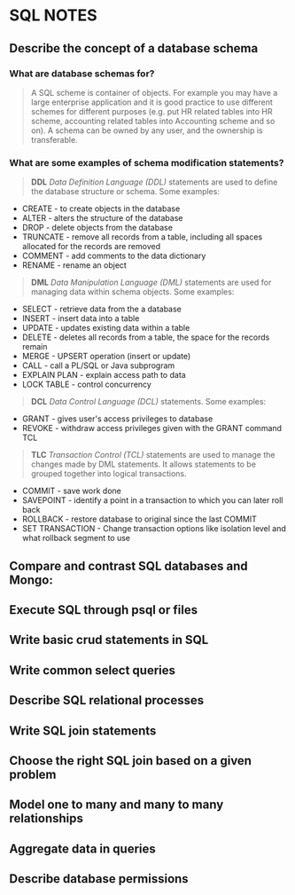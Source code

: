 # SQL NOTES

## Describe the concept of a database schema
  ### **What are database schemas for?**
  >A SQL scheme is container of objects. For example you may have a large enterprise application and it is good practice to use different schemes for different purposes (e.g. put HR related tables into HR scheme, accounting related tables into Accounting scheme and so on). A schema can be owned by any user, and the ownership is transferable.

  ### **What are some examples of schema modification statements?**

>**DDL** *Data Definition Language (DDL)* statements are used to define the database structure or schema. Some examples:

  - CREATE - to create objects in the database
  - ALTER - alters the structure of the database
  - DROP - delete objects from the database
  - TRUNCATE - remove all records from a table, including all spaces allocated for the records are removed
  - COMMENT - add comments to the data dictionary
  - RENAME - rename an object

>**DML** *Data Manipulation Language (DML)* statements are used for managing data within schema objects. Some examples:

  - SELECT - retrieve data from the a database
  - INSERT - insert data into a table
  - UPDATE - updates existing data within a table
  - DELETE - deletes all records from a table, the space for the records remain
  - MERGE - UPSERT operation (insert or update)
  - CALL - call a PL/SQL or Java subprogram
  - EXPLAIN PLAN - explain access path to data
  - LOCK TABLE - control concurrency

>**DCL** *Data Control Language (DCL)* statements. Some examples:

  - GRANT - gives user's access privileges to database
  - REVOKE - withdraw access privileges given with the GRANT command
TCL

>**TLC** *Transaction Control (TCL)* statements are used to manage the changes made by DML statements. It allows statements to be grouped together into logical transactions.

  - COMMIT - save work done
  - SAVEPOINT - identify a point in a transaction to which you can later roll back
  - ROLLBACK - restore database to original since the last COMMIT
  - SET TRANSACTION - Change transaction options like isolation level and what rollback segment to use

## **Compare and contrast SQL databases and Mongo:**


## Execute SQL through psql or files



## Write basic crud statements in SQL



## Write common select queries



## Describe SQL relational processes



## Write SQL join statements



## Choose the right SQL join based on a given problem



## Model one to many and many to many relationships



## Aggregate data in queries



## Describe database permissions
